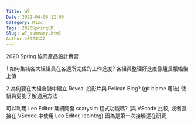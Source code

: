 ```yaml
---
Title: W7
Date: 2022-04-06 12:00
Category: Misc
Tags: 2020SpringCD
Slug: w7_summary.html
Author:40923122
---
```


2020 Spring 協同產品設計實習

<!-- PELICAN_END_SUMMARY -->

1.如何集結各大組組員在各週所完成的工作進度?
各組員整理好進度像駔長報備後上傳


2.為何要在大組倉儲中建立 Reveal 投影片與 Pelican Blog? (git blame 用法)
使組員更能了解適用方法

可以利用 Leo Editor 延續開發 scarysim 程式功能嗎? (與 VScode 比較, 或者直接在 VScode 中使用 Leo Editor, leointeg)
因為是第一次接觸還在研究